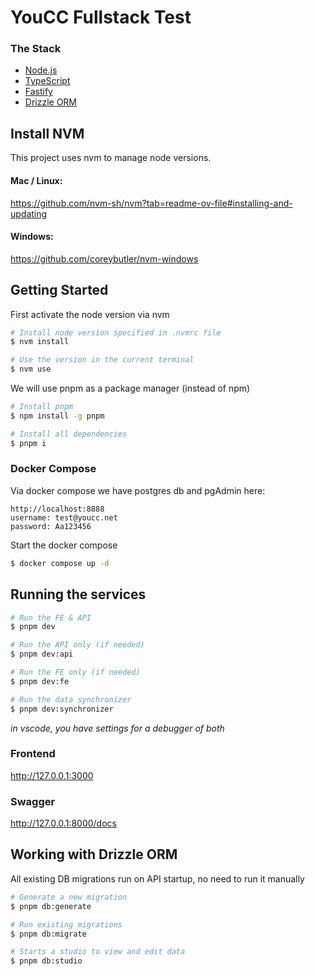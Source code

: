 # YouCC Fullstack Test

### The Stack

- [Node.js](https://nodejs.org/en)
- [TypeScript](https://www.typescriptlang.org/)
- [Fastify](https://fastify.dev/)
- [Drizzle ORM](https://orm.drizzle.team/docs/overview)

## Install NVM

This project uses nvm to manage node versions.

#### Mac / Linux:

https://github.com/nvm-sh/nvm?tab=readme-ov-file#installing-and-updating

#### Windows:

https://github.com/coreybutler/nvm-windows

## Getting Started

First activate the node version via nvm

```sh
# Install node version specified in .nvmrc file
$ nvm install

# Use the version in the current terminal
$ nvm use
```

We will use pnpm as a package manager (instead of npm)

```sh
# Install pnpm
$ npm install -g pnpm

# Install all dependencies
$ pnpm i
```

### Docker Compose

Via docker compose we have postgres db and pgAdmin here:

```
http://localhost:8888
username: test@youcc.net
password: Aa123456
```

Start the docker compose

```sh
$ docker compose up -d
```

## Running the services

```sh
# Run the FE & API
$ pnpm dev

# Run the API only (if needed)
$ pnpm dev:api

# Run the FE only (if needed)
$ pnpm dev:fe

# Run the data synchronizer
$ pnpm dev:synchronizer
```

_in vscode, you have settings for a debugger of both_

### Frontend

http://127.0.0.1:3000

### Swagger

http://127.0.0.1:8000/docs

## Working with Drizzle ORM

All existing DB migrations run on API startup, no need to run it manually

```sh
# Generate a new migration
$ pnpm db:generate

# Run existing migrations
$ pnpm db:migrate

# Starts a studio to view and edit data
$ pnpm db:studio
```
